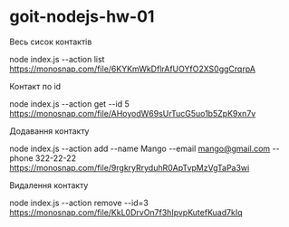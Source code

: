 # goit-nodejs-hw-01

Весь сисок контактів

node index.js --action list
https://monosnap.com/file/6KYKmWkDflrAfUOYfO2XS0ggCrqrpA

Контакт по id

node index.js --action get --id 5
https://monosnap.com/file/AHoyodW69sUrTucG5uo1b5ZpK9xn7v

Додавання контакту

node index.js --action add --name Mango --email mango@gmail.com --phone 322-22-22
https://monosnap.com/file/9rgkryRryduhR0ApTvpMzVgTaPa3wi

Видалення контакту

node index.js --action remove --id=3
https://monosnap.com/file/KkL0DrvOn7f3hIpvpKutefKuad7kIq